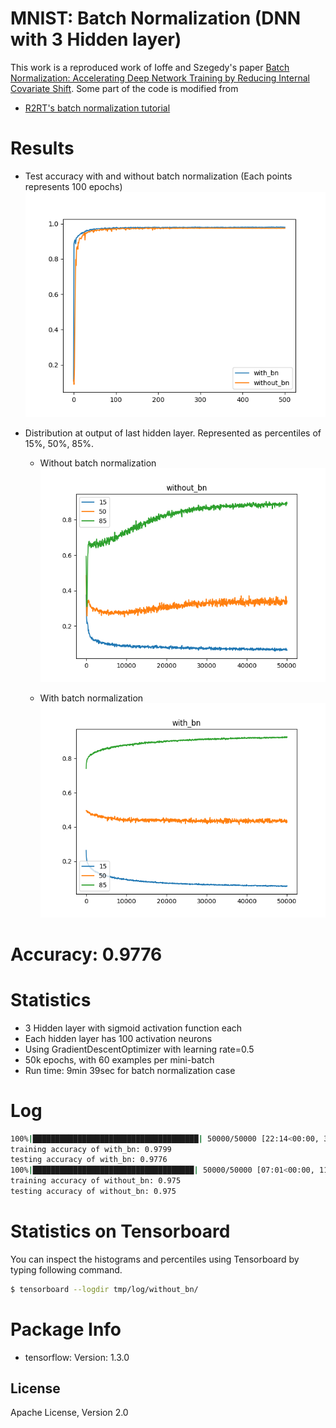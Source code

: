 # MNIST: Batch Normalization  (DNN with 3 Hidden layer)

This work is a reproduced work of Ioffe and Szegedy's paper [Batch Normalization: Accelerating Deep Network Training by Reducing Internal Covariate Shift](https://arxiv.org/abs/1502.03167). Some part of the code is modified from
* [R2RT's batch normalization tutorial](https://www.tensorflow.org/versions/r1.1/get_started/mnist/beginner://r2rt.com/implementing-batch-normalization-in-tensorflow.html)

# Results
* Test accuracy with and without batch normalization (Each points represents 100 epochs)
![N|Solid](https://github.com/Brandon-HY-Lin/deep_learning_comparision/blob/master/datasets/MNINST/dnn_3_hidden_layers_with_batch_normalization/batch_normalization_fig_1a.png?raw=true)

* Distribution at output of last hidden layer. Represented as percentiles of 15%, 50%, 85%.
  * Without batch normalization
![N|Solid](https://github.com/Brandon-HY-Lin/deep_learning_comparision/blob/master/datasets/MNINST/dnn_3_hidden_layers_with_batch_normalization/batch_normalization_fig_1b.png?raw=true)

  * With batch normalization
![N|Solid](https://github.com/Brandon-HY-Lin/deep_learning_comparision/blob/master/datasets/MNINST/dnn_3_hidden_layers_with_batch_normalization/batch_normalization_fig_1c.png?raw=true)

# Accuracy: 0.9776
# Statistics
* 3 Hidden layer with sigmoid activation function each
* Each hidden layer has 100 activation neurons
* Using GradientDescentOptimizer with learning rate=0.5
* 50k epochs, with 60 examples per mini-batch
* Run time: 9min 39sec for batch normalization case

# Log
```sh
100%|█████████████████████████████████████| 50000/50000 [22:14<00:00, 37.48it/s]
training accuracy of with_bn: 0.9799
testing accuracy of with_bn: 0.9776
100%|████████████████████████████████████| 50000/50000 [07:01<00:00, 118.65it/s]
training accuracy of without_bn: 0.975
testing accuracy of without_bn: 0.975
```

# Statistics on Tensorboard
You can inspect the histograms and percentiles using Tensorboard by typing following command.
```sh
$ tensorboard --logdir tmp/log/without_bn/ 
```
# Package Info
* tensorflow: Version: 1.3.0

License
----

Apache License, Version 2.0 

